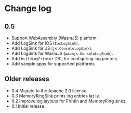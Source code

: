 # Change log

## 0.5

- Support WebAssembly (WasmJS) platform.
- Add LogSink for iOS (`IosLogSink`).
- Add LogSink for JS (`js.ConsoleLogSink`).
- Add LogSink for WasmJS (`wasmjs.ConsoleLogSink`).
- Add `buildLogPrinter` DSL for configuring log printers.
- Add sample apps for supported platforms.

## Older releases

- 0.4 Migrate to the Apache 2.0 license.
- 0.3 MemoryRingSink prints log entries lazily.
- 0.2 Improve log layouts for Println and MemoryRing sinks.
- 0.1 Initial release
